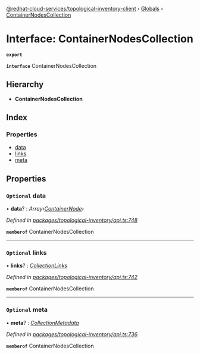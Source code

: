 [@redhat-cloud-services/topological-inventory-client](../README.md) › [Globals](../globals.md) › [ContainerNodesCollection](containernodescollection.md)

# Interface: ContainerNodesCollection

**`export`** 

**`interface`** ContainerNodesCollection

## Hierarchy

* **ContainerNodesCollection**

## Index

### Properties

* [data](containernodescollection.md#optional-data)
* [links](containernodescollection.md#optional-links)
* [meta](containernodescollection.md#optional-meta)

## Properties

### `Optional` data

• **data**? : *Array‹[ContainerNode](containernode.md)›*

*Defined in [packages/topological-inventory/api.ts:748](https://github.com/leSamo/javascript-clients/blob/master/packages/topological-inventory/api.ts#L748)*

**`memberof`** ContainerNodesCollection

___

### `Optional` links

• **links**? : *[CollectionLinks](collectionlinks.md)*

*Defined in [packages/topological-inventory/api.ts:742](https://github.com/leSamo/javascript-clients/blob/master/packages/topological-inventory/api.ts#L742)*

**`memberof`** ContainerNodesCollection

___

### `Optional` meta

• **meta**? : *[CollectionMetadata](collectionmetadata.md)*

*Defined in [packages/topological-inventory/api.ts:736](https://github.com/leSamo/javascript-clients/blob/master/packages/topological-inventory/api.ts#L736)*

**`memberof`** ContainerNodesCollection
